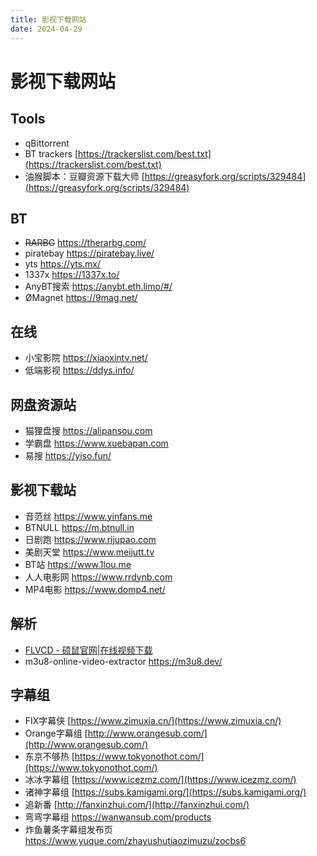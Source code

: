 ```yaml
---
title: 影视下载网站
date: 2024-04-29
---
```


# 影视下载网站
## Tools

- qBittorrent
- BT trackers [https://trackerslist.com/best.txt](https://trackerslist.com/best.txt)
- 油猴脚本：豆瓣资源下载大师 [https://greasyfork.org/scripts/329484](https://greasyfork.org/scripts/329484)

## BT

-  ~~RARBG~~ https://therarbg.com/
- piratebay https://piratebay.live/
- yts https://yts.mx/
- 1337x https://1337x.to/
- AnyBT搜索 https://anybt.eth.limo/#/
- ØMagnet  https://9mag.net/
## 在线

- 小宝影院 https://xiaoxintv.net/
- 低端影视 https://ddys.info/

## 网盘资源站

- 猫狸盘搜  https://alipansou.com
- 学霸盘 https://www.xuebapan.com
- 易搜 https://yiso.fun/

## 影视下载站

- ⾳范丝 https://www.yinfans.me
- BTNULL https://m.btnull.in
- 日剧跑 https://www.rijupao.com
- 美剧天堂 https://www.meijutt.tv
- BT站 https://www.1lou.me
- 人人电影网 https://www.rrdynb.com
- MP4电影 https://www.domp4.net/

## 解析

- [FLVCD - 硕鼠官网|在线视频下载](https://www.flvcd.com/index.htm)
- m3u8-online-video-extractor https://m3u8.dev/

## 字幕组

- FIX字幕侠   [https://www.zimuxia.cn/](https://www.zimuxia.cn/)
- Orange字幕组  [http://www.orangesub.com/](http://www.orangesub.com/)
- 东京不够热 [https://www.tokyonothot.com/](https://www.tokyonothot.com/)
- 冰冰字幕组 [https://www.icezmz.com/](https://www.icezmz.com/)
- 诸神字幕组 [https://subs.kamigami.org/](https://subs.kamigami.org/)
- 追新番 [http://fanxinzhui.com/](http://fanxinzhui.com/)
- 弯弯字幕组 https://wanwansub.com/products
- 炸鱼薯条字幕组发布页 https://www.yuque.com/zhayushutiaozimuzu/zocbs6